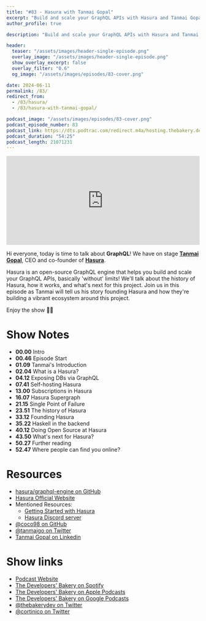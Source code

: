 ```yaml
---
title: "#83 - Hasura with Tanmai Gopal"
excerpt: "Build and scale your GraphQL APIs with Hasura and Tanmai Gopal"
author_profile: true

description: "Build and scale your GraphQL APIs with Hasura and Tanmai Gopal"

header:
  teaser: "/assets/images/header-single-episode.png"
  overlay_image: "/assets/images/header-single-episode.png"
  show_overlay_excerpt: false
  overlay_filter: "0.6"
  og_image: "/assets/images/episodes/83-cover.png"

date: 2024-06-11
permalink: /83/
redirect_from:
  - /83/hasura/
  - /83/hasura-with-tanmai-gopal/

podcast_image: "/assets/images/episodes/83-cover.png"
podcast_episode_number: 83
podcast_link: https://dts.podtrac.com/redirect.m4a/hosting.thebakery.dev/83-thedevelopersbakery-hasura.m4a
podcast_duration: "54:25"
podcast_length: 21071231
---
```


<iframe src="https://open.spotify.com/embed-podcast/show/4jV6Yoz7D38sZJlYMzJm3k" width="100%" height="232" frameborder="0" allowtransparency="true" allow="encrypted-media"></iframe>

Hi everyone, today is time to talk about **GraphQL**! We have on stage [**Tanmai Gopal**](https://twitter.com/tanmaigo), CEO and co-founder of [**Hasura**](https://hasura.io/).

Hasura is an open-source GraphQL engine that helps you build and scale your GraphQL APIs, basically 'without' limits! We'll talk about the history of Hasura, how it works, and what's next for this project. Join us in this episode as Tanmai will tell us his story founding Hasura and how they're building a vibrant ecosystem around this project.

Enjoy the show 👨‍🍳

# Show Notes

- **00.00** Intro
- **00.46** Episode Start
- **01.09** Tanmai's Introduction
- **02.04** What is a Hasura?
- **04.12** Exposing DBs via GraphQL
- **07.41** Self-hosting Hasura
- **13.00** Subscriptions in Hasura
- **16.07** Hasura Supergraph
- **21.15** Single Point of Failure
- **23.51** The history of Hasura
- **33.12** Founding Hasura
- **35.22** Haskell in the backend
- **40.12** Doing Open Source at Hasura
- **43.50** What's next for Hasura?
- **50.27** Further reading
- **52.47** Where people can find you online?

# Resources

- <i class="fab fa-github"></i> [hasura/graphql-engine on GitHub](https://github.com/hasura/graphql-engine)
- <i class="fas fa-link"></i> [Hasura Official Website](https://hasura.io/)
- Mentioned Resources:
  - <i class="fas fa-link"></i> [Getting Started with Hasura](https://hasura.io/docs/latest/getting-started/overview/)
  - <i class="fab fa-discord"></i> [Hasura Discord server](https://discord.com/invite/hasura)
- <i class="fab fa-github"></i> [@coco98 on GitHub](https://github.com/coco98)
- <i class="fab fa-twitter"></i> [@tanmaigo on Twitter](https://twitter.com/tanmaigo)
- <i class="fab fa-linkedin"></i> [Tanmai Gopal on Linkedin](https://www.linkedin.com/in/tanmaig/)

# Show links

- <i class="fas fa-link"></i> [Podcast Website](https://thebakery.dev)
- <i class="fab fa-spotify"></i> [The Developers' Bakery on Spotify](https://open.spotify.com/show/4jV6Yoz7D38sZJlYMzJm3k?si=AL3ske_0R_CKlEScMhYhug)
- <i class="fas fa-podcast"></i> [The Developers' Bakery on Apple Podcasts](https://podcasts.apple.com/us/podcast/the-developers-bakery/id1542849034)
- <i class="fab fa-google-play"></i> [The Developers' Bakery on Google Podcasts](https://podcasts.google.com/feed/aHR0cHM6Ly90aGViYWtlcnkuZGV2L3BvZGNhc3QueG1s)
- <i class="fab fa-twitter"></i> [@thebakerydev on Twitter](https://twitter.com/thebakerydev)
- <i class="fab fa-twitter"></i> [@cortinico on Twitter](https://twitter.com/cortinico)
